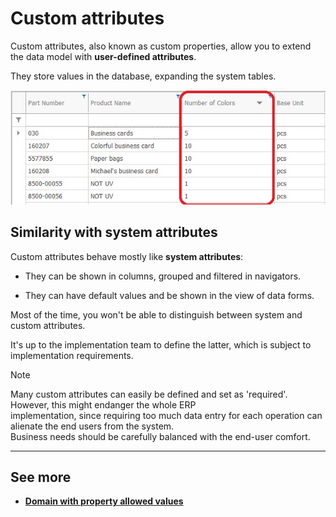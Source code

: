 # Custom attributes

Custom attributes, also known as custom properties, allow you to extend the data model with **user-defined attributes**. 

They store values in the database, expanding the system tables.

![User data attributes](user-data-attributes.png)

## Similarity with system attributes

Custom attributes behave mostly like **system attributes**:

- They can be shown in columns, grouped and filtered in navigators.

- They can have default values and be shown in the view of data forms.

Most of the time, you won't be able to distinguish between system and custom attributes. 

It's up to the implementation team to define the latter, which is subject to implementation requirements.

> [!NOTE]
> 
> Many custom attributes can easily be defined and set as 'required'. 
> However, this might endanger the whole ERP <br> implementation, since requiring too much data entry for each operation can alienate the end users from the system. <br>
> Business needs should be carefully balanced with the end-user comfort.

----------
## See more

- **[Domain with property allowed values](https://docs.erp.net/tech/advanced/custom-attributes/domain-with-property-allowed-values.html)**
